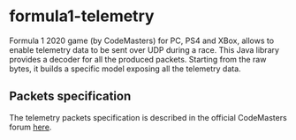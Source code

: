 # formula1-telemetry

Formula 1 2020 game (by CodeMasters) for PC, PS4 and XBox, allows to enable telemetry data to be sent over UDP during a race.
This Java library provides a decoder for all the produced packets.
Starting from the raw bytes, it builds a specific model exposing all the telemetry data.

## Packets specification

The telemetry packets specification is described in the official CodeMasters forum [here](https://forums.codemasters.com/topic/50942-f1-2020-udp-specification/).